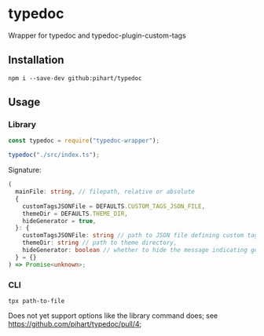 # typedoc

Wrapper for typedoc and typedoc-plugin-custom-tags

## Installation

```shell
npm i --save-dev github:pihart/typedoc
```

## Usage

### Library

```js
const typedoc = require("typedoc-wrapper");

typedoc("./src/index.ts");
```

Signature:

```ts
(
  mainFile: string, // filepath, relative or absolute
  {
    customTagsJSONFile = DEFAULTS.CUSTOM_TAGS_JSON_FILE,
    themeDir = DEFAULTS.THEME_DIR,
    hideGenerator = true,
  }: {
    customTagsJSONFile: string // path to JSON file defining custom tags,
    themeDir: string // path to theme directory,
    hideGenerator: boolean // whether to hide the message indicating generation by typedoc
  } = {}
) => Promise<unknown>;
```

### CLI

```shell
tpx path-to-file
```

Does not yet support options like the library command does;
see <https://github.com/pihart/typedoc/pull/4>;
